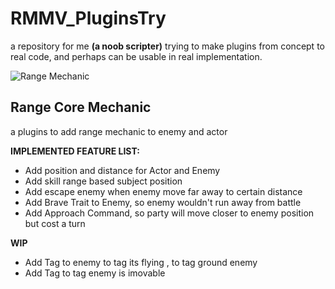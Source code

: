 # RMMV_PluginsTry
a repository for me **(a noob scripter)** trying to make plugins from concept to real code, and perhaps can be usable in real implementation.

![Range Mechanic](https://user-images.githubusercontent.com/87144416/125204145-f7cfbd00-e2a5-11eb-9380-23144d598c3f.jpg "Battle Range Core Mechanic RMMV")

## Range Core Mechanic
a plugins to add range mechanic to enemy and actor

**IMPLEMENTED FEATURE LIST:**
- Add position and distance for Actor and Enemy
- Add skill range based subject position
- Add escape enemy when enemy move far away to certain distance
- Add Brave Trait to Enemy, so enemy wouldn't run away from battle
- Add Approach Command, so party will move closer to enemy position but cost a turn

**WIP**
- Add Tag <FLY> to enemy to tag its flying , <GROUND> to tag ground enemy
- Add Tag <IMOVABLE> to tag enemy is imovable